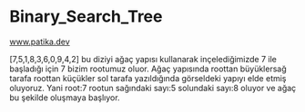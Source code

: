 # Binary_Search_Tree
www.patika.dev

[7,5,1,8,3,6,0,9,4,2] bu diziyi ağaç yapısı kullanarak inçelediğimizde 7 ile başladığı için 7 bizim rootumuz oluor.
Ağaç yapısında roottan büyüklersağ tarafa roottan küçükler sol tarafa yazıldığında görseldeki yapıyı elde etmiş oluyoruz. Yani root:7 rootun sağındaki sayı:5 solundaki sayı:8 oluyor ve ağaç bu şekilde oluşmaya başlıyor.
